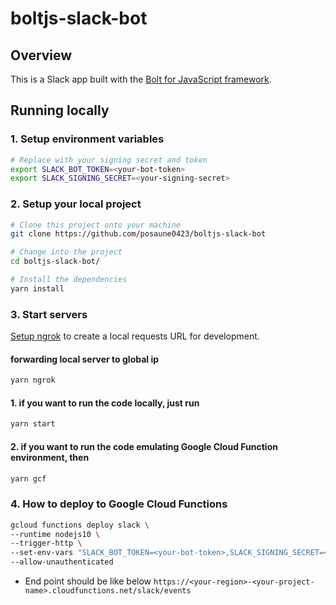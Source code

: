 # boltjs-slack-bot

## Overview
This is a Slack app built with the [Bolt for JavaScript framework](https://slack.dev/bolt-js/).

## Running locally

### 1. Setup environment variables

```zsh
# Replace with your signing secret and token
export SLACK_BOT_TOKEN=<your-bot-token>
export SLACK_SIGNING_SECRET=<your-signing-secret>
```

### 2. Setup your local project

```zsh
# Clone this project onto your machine
git clone https://github.com/posaune0423/boltjs-slack-bot

# Change into the project
cd boltjs-slack-bot/

# Install the dependencies
yarn install
```

### 3. Start servers

[Setup ngrok](https://slack.dev/bolt-js/tutorial/getting-started#setting-up-events) to create a local requests URL for development.

#### forwarding local server to global ip
```zsh
yarn ngrok
```
#### 1. if you want to run the code locally, just run

```zsh
yarn start
```

#### 2. if you want to run the code emulating Google Cloud Function environment, then
```zsh
yarn gcf
```

### 4. How to deploy to Google Cloud Functions
```zsh
gcloud functions deploy slack \
--runtime nodejs10 \
--trigger-http \
--set-env-vars "SLACK_BOT_TOKEN=<your-bot-token>,SLACK_SIGNING_SECRET=<your-signing-secret>" \
--allow-unauthenticated
```
- End point should be like below
`https://<your-region>-<your-project-name>.cloudfunctions.net/slack/events`